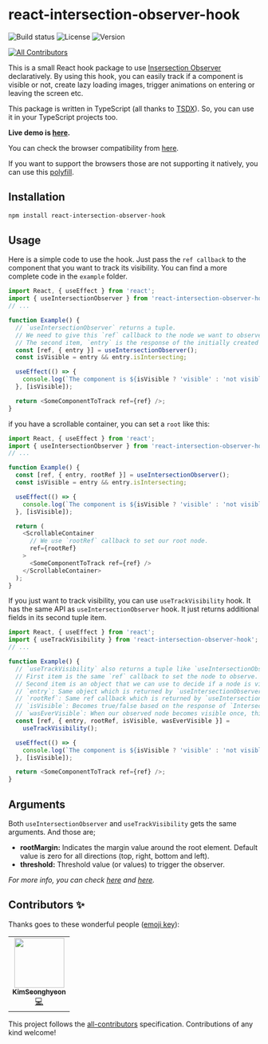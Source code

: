 # react-intersection-observer-hook

![Build status](https://img.shields.io/github/actions/workflow/status/onderonur/react-intersection-observer-hook/quality.yml)
![License](https://img.shields.io/npm/l/react-intersection-observer-hook)
![Version](https://img.shields.io/npm/v/react-intersection-observer-hook)

<!-- ALL-CONTRIBUTORS-BADGE:START - Do not remove or modify this section -->

[![All Contributors](https://img.shields.io/badge/all_contributors-1-orange.svg?style=flat-square)](#contributors-)

<!-- ALL-CONTRIBUTORS-BADGE:END -->

This is a small React hook package to use [Insersection Observer](https://developer.mozilla.org/en-US/docs/Web/API/Intersection_Observer_API) declaratively. By using this hook, you can easily track if a component is visible or not, create lazy loading images, trigger animations on entering or leaving the screen etc.

This package is written in TypeScript (all thanks to [TSDX](https://github.com/jaredpalmer/tsdx)). So, you can use it in your TypeScript projects too.

**Live demo is [here](https://onderonur.github.io/react-intersection-observer-hook).**

You can check the browser compatibility from [here](https://caniuse.com/#feat=intersectionobserver).

If you want to support the browsers those are not supporting it natively, you can use this [polyfill](https://www.npmjs.com/package/intersection-observer).

## Installation

```sh
npm install react-intersection-observer-hook
```

## Usage

Here is a simple code to use the hook. Just pass the `ref callback` to the component that you want to track its visibility. You can find a more complete code in the `example` folder.

```javascript
import React, { useEffect } from 'react';
import { useIntersectionObserver } from 'react-intersection-observer-hook';
// ...

function Example() {
  // `useIntersectionObserver` returns a tuple.
  // We need to give this `ref` callback to the node we want to observe.
  // The second item, `entry` is the response of the initially created `IntersectionObserver` instance.
  const [ref, { entry }] = useIntersectionObserver();
  const isVisible = entry && entry.isIntersecting;

  useEffect(() => {
    console.log(`The component is ${isVisible ? 'visible' : 'not visible'}.`);
  }, [isVisible]);

  return <SomeComponentToTrack ref={ref} />;
}
```

if you have a scrollable container, you can set a `root` like this:

```javascript
import React, { useEffect } from 'react';
import { useIntersectionObserver } from 'react-intersection-observer-hook';
// ...

function Example() {
  const [ref, { entry, rootRef }] = useIntersectionObserver();
  const isVisible = entry && entry.isIntersecting;

  useEffect(() => {
    console.log(`The component is ${isVisible ? 'visible' : 'not visible'}.`);
  }, [isVisible]);

  return (
    <ScrollableContainer
      // We use `rootRef` callback to set our root node.
      ref={rootRef}
    >
      <SomeComponentToTrack ref={ref} />
    </ScrollableContainer>
  );
}
```

If you just want to track visibility, you can use `useTrackVisibility` hook.
It has the same API as `useIntersectionObserver` hook. It just returns additional fields in its second tuple item.

```javascript
import React, { useEffect } from 'react';
import { useTrackVisibility } from 'react-intersection-observer-hook';
// ...

function Example() {
  // `useTrackVisibility` also returns a tuple like `useIntersectionObserver`.
  // First item is the same `ref` callback to set the node to observe.
  // Second item is an object that we can use to decide if a node is visible.
  // `entry`: Same object which is returned by `useIntersectionObserver`.
  // `rootRef`: Same ref callback which is returned by `useIntersectionObserver`.
  // `isVisible`: Becomes true/false based on the response of `IntersectionObserver`.
  // `wasEverVisible`: When our observed node becomes visible once, this flag becomes `true` and stays like that.
  const [ref, { entry, rootRef, isVisible, wasEverVisible }] =
    useTrackVisibility();

  useEffect(() => {
    console.log(`The component is ${isVisible ? 'visible' : 'not visible'}.`);
  }, [isVisible]);

  return <SomeComponentToTrack ref={ref} />;
}
```

## Arguments

Both `useIntersectionObserver` and `useTrackVisibility` gets the same arguments. And those are;

- **rootMargin:** Indicates the margin value around the root element. Default value is zero for all directions (top, right, bottom and left).
- **threshold:** Threshold value (or values) to trigger the observer.

_For more info, you can check [here](https://developers.google.com/web/updates/2016/04/intersectionobserver) and [here](https://developer.mozilla.org/en-US/docs/Web/API/Intersection_Observer_API)._

## Contributors ✨

Thanks goes to these wonderful people ([emoji key](https://allcontributors.org/docs/en/emoji-key)):

<!-- ALL-CONTRIBUTORS-LIST:START - Do not remove or modify this section -->
<!-- prettier-ignore-start -->
<!-- markdownlint-disable -->
<table>
  <tr>
    <td align="center"><a href="https://seonghyeonkimm.github.io/"><img src="https://avatars.githubusercontent.com/u/13966404?v=4?s=100" width="100px;" alt=""/><br /><sub><b>KimSeonghyeon</b></sub></a><br /><a href="https://github.com/onderonur/react-intersection-observer-hook/commits?author=seonghyeonkimm" title="Code">💻</a></td>
  </tr>
</table>

<!-- markdownlint-restore -->
<!-- prettier-ignore-end -->

<!-- ALL-CONTRIBUTORS-LIST:END -->

This project follows the [all-contributors](https://github.com/all-contributors/all-contributors) specification. Contributions of any kind welcome!
